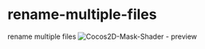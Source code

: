 rename-multiple-files
=====================

rename multiple files
![Cocos2D-Mask-Shader - preview](https://raw.github.com/tonybeltramelli/Cocos2D-Mask-Shader/master/Cocos2DMaskShader/Resources/preview.jpg)

